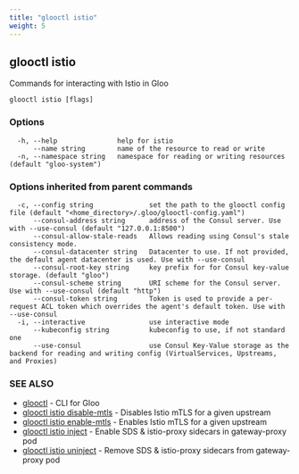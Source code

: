 ```yaml
---
title: "glooctl istio"
weight: 5
---
```

## glooctl istio

Commands for interacting with Istio in Gloo

```
glooctl istio [flags]
```

### Options

```
  -h, --help               help for istio
      --name string        name of the resource to read or write
  -n, --namespace string   namespace for reading or writing resources (default "gloo-system")
```

### Options inherited from parent commands

```
  -c, --config string              set the path to the glooctl config file (default "<home_directory>/.gloo/glooctl-config.yaml")
      --consul-address string      address of the Consul server. Use with --use-consul (default "127.0.0.1:8500")
      --consul-allow-stale-reads   Allows reading using Consul's stale consistency mode.
      --consul-datacenter string   Datacenter to use. If not provided, the default agent datacenter is used. Use with --use-consul
      --consul-root-key string     key prefix for for Consul key-value storage. (default "gloo")
      --consul-scheme string       URI scheme for the Consul server. Use with --use-consul (default "http")
      --consul-token string        Token is used to provide a per-request ACL token which overrides the agent's default token. Use with --use-consul
  -i, --interactive                use interactive mode
      --kubeconfig string          kubeconfig to use, if not standard one
      --use-consul                 use Consul Key-Value storage as the backend for reading and writing config (VirtualServices, Upstreams, and Proxies)
```

### SEE ALSO

* [glooctl](../glooctl)	 - CLI for Gloo
* [glooctl istio disable-mtls](../glooctl_istio_disable-mtls)	 - Disables Istio mTLS for a given upstream
* [glooctl istio enable-mtls](../glooctl_istio_enable-mtls)	 - Enables Istio mTLS for a given upstream
* [glooctl istio inject](../glooctl_istio_inject)	 - Enable SDS & istio-proxy sidecars in gateway-proxy pod
* [glooctl istio uninject](../glooctl_istio_uninject)	 - Remove SDS & istio-proxy sidecars from gateway-proxy pod

